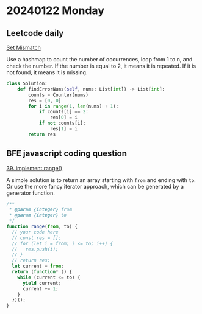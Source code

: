 # 20240122 Monday

## Leetcode daily

[Set Mismatch](https://leetcode.com/problems/set-mismatch/?envType=daily-question&envId=2024-01-22)

Use a hashmap to count the number of occurrences, loop from 1 to n, and check the number. If the number is equal to 2, it means it is repeated. If it is not found, it means it is missing.

```py
class Solution:
    def findErrorNums(self, nums: List[int]) -> List[int]:
        counts = Counter(nums)
        res = [0, 0]
        for i in range(1, len(nums) + 1):
            if counts[i] == 2:
                res[0] = i
            if not counts[i]:
                res[1] = i
        return res
```

## BFE javascript coding question

[39. implement range()](https://bigfrontend.dev/problem/implement-range)

A simple solution is to return an array starting with `from` and ending with `to`. Or use the more fancy iterator approach, which can be generated by a generator function.

```js
/**
 * @param {integer} from
 * @param {integer} to
 */
function range(from, to) {
  // your code here
  // const res = [];
  // for (let i = from; i <= to; i++) {
  //   res.push(i);
  // }
  // return res;
  let current = from;
  return (function* () {
    while (current <= to) {
      yield current;
      current += 1;
    }
  })();
}
```
